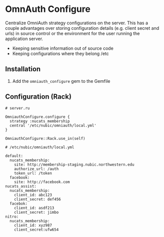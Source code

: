 # OmnAuth Configure

Centralize OmniAuth strategy configurations on the server. This has a couple 
advantages over storing configuration details (e.g. client secret and urls) in 
source control or the environment for the user running the application server.

* Keeping sensitive information out of source code
* Keeping configurations where they belong /etc

## Installation

1. Add the `omniauth_configure` gem to the Gemfile

## Configuration (Rack)

```
# server.ru

OmniauthConfigure.configure {
  strategy :nucats_membership
  central '/etc/nubic/omniauth/local.yml'
}

OmniauthConfigure::Rack.use_in(self)
```

```
# /etc/nubic/omniauth/local.yml

default:
  nucats_membership:
    site: http://membership-staging.nubic.northwestern.edu
    authorize_url: /auth
    token_url: /token
  facebook:
    site: http://facebook.com
nucats_assist:
  nucats_membership:
    client_id: abc123
    client_secret: def456
  facebok:
    client_id: asdf213
    client_secret: jimbo
nitro:
  nucats_membership:
    client_id: xyz987
    client_secret:ufw654
```
